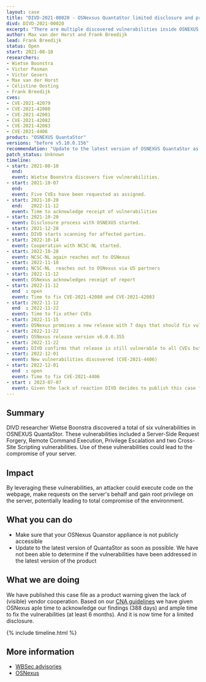 ```yaml
---
layout: case
title: "DIVD-2021-00020 - OSNexsus QuantaStor limited disclosure and product warning"
divd: DIVD-2021-00020
excerpt: "There are multiple discovered vulnerabilities inside OSNEXUS QuantaStor involving injection (SSRF, XSS, RCE) and privilege escalation."
author: Max van der Horst and Frank Breedijk
lead: Frank Breedijk
status: Open
start: 2021-08-10
researchers:
- Wietse Boonstra
- Victor Pasman
- Victor Gevers
- Max van der Horst
- Célistine Oosting
- Frank Breedijk
cves:
- CVE-2021-42079
- CVE-2021-42080
- CVE-2021-42081
- CVE-2021-42082
- CVE-2021-42083
- CVE-2021-4406
product: "OSNEXUS QuantaStor"
versions: "before v5.10.0.156"
recommendation: "Update to the latest version of OSNEXUS QuantaStor as soon as possible."
patch_status: Unknown
timeline:
- start: 2021-08-10
  end:
  event: Wietse Boonstra discovers five vulnerabilities.
- start: 2021-10-07
  end:
  event: Five CVEs have been requested as assigned.
- start: 2021-10-20
  end:   2022-11-12
  event: Time to acknowledge receipt of vulnerabilities
- start: 2021-10-20
  event: Disclosure process with OSNEXUS started.
- start: 2021-12-28
  event: DIVD starts scanning for affected parties.
- start: 2022-10-14
  event: Cooperation with NCSC-NL started.
- start: 2022-10-28
  event: NCSC-NL again reaches out to OSNexus
- start: 2022-11-10
  event: NCSC-NL  reaches out to OSNexus via US partners
- start: 2022-11-12
  event: OSNexus acknowledges receipt of report
- start: 2022-11-12
  end  : open
  event: Time to fix CVE-2021-42080 and CVE-2021-42083
- start: 2022-11-12
  end  : 2022-11-22
  event: Time to fix other CVEs
- start: 2022-11-15
  event: OSNexus promises a new release with 7 days that should fix vulnberabilities
- start: 2022-11-22
  event: OSNexus release version v6.0.0.355
- start: 2022-11-22 
  event: DIVD confirms that release is still vulnerable to all CVEs but XSS cves CVE-2021-42080 and CVE-2021-42083
- start: 2022-12-01
  event: New vulnerabilities discovered (CVE-2021-4406)
- start: 2022-12-01
  end  : open
  event: Time to fix CVE-2021-4406
- start : 2023-07-07
  event: Given the lack of reaction DIVD decides to publish this case file
---
```


## Summary

DIVD researcher Wietse Boonstra discovered a total of six vulnerabilities in OSNEXUS QuantaStor. These vulnerabilities included a Server-Side Request Forgery, Remote Command Execution, Privilege Escalation and two Cross-Site Scripting vulnerabilities. Use of these vulnerabilities could lead to the compromise of your server.

## Impact

By leveraging these vulnerabilities, an attacker could execute code on the webpage, make requests on the server's behalf and gain root privilege on the server, potentially leading to total compromise of the environment.

## What you can do

- Make sure that your OSNexus Quanstor appliance is not publicly accessible
- Update to the latest version of QuantaStor as soon as possible. We have not been able to determine if the vulnerabilities have been addressed in the latest version of the product

## What we are doing
We have published this case file as a product warning given the lack of (visible) vendor cooperation.
Based on our [CNA guidelines](/cna) we have given OSNexus aple time to acknowledge our findings (388 days) and ample time to fix the vulnerabilities (at least 6 months). And it is now time for a limited disclosure. 


{% include timeline.html %}

## More information
* [WBSec advisories](https://wbsec.nl/writeups/osnexus/)
* [OSNexus](https://www.osnexus.com)
